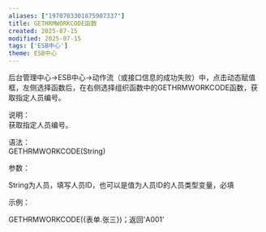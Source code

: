 ```yaml
---
aliases: ["1970703301875907337"]
title: GETHRMWORKCODE函数
created: 2025-07-15
modified: 2025-07-15
tags: ['ESB中心']
theme: ESB中心
---
```


后台管理中心->ESB中心->动作流（或接口信息的成功失败）中，点击动态赋值框，左侧选择函数后，在右侧选择组织函数中的GETHRMWORKCODE函数，获取指定人员编号。

说明：  
获取指定人员编号。

语法：  
GETHRMWORKCODE(String)

参数：

String为人员，填写人员ID，也可以是值为人员ID的人员类型变量，必填

示例：

GETHRMWORKCODE({表单.张三})；返回'A001'